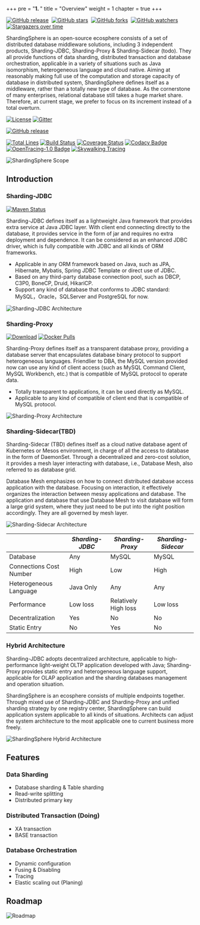 +++
pre = "<b>1. </b>"
title = "Overview"
weight = 1
chapter = true
+++

[![GitHub release](https://img.shields.io/github/release/sharding-sphere/sharding-sphere.svg?style=social&label=Release)](https://github.com/sharding-sphere/sharding-sphere/releases)&nbsp;
[![GitHub stars](https://img.shields.io/github/stars/sharding-sphere/sharding-sphere.svg?style=social&label=Star)](https://github.com/sharding-sphere/sharding-sphere/stargazers)&nbsp;
[![GitHub forks](https://img.shields.io/github/forks/sharding-sphere/sharding-sphere.svg?style=social&label=Fork)](https://github.com/sharding-sphere/sharding-sphere/fork)&nbsp;
[![GitHub watchers](https://img.shields.io/github/watchers/sharding-sphere/sharding-sphere.svg?style=social&label=Watch)](https://github.com/sharding-sphere/sharding-sphere/watchers)
[![Stargazers over time](https://starcharts.herokuapp.com/sharding-sphere/sharding-sphere.svg)](https://starcharts.herokuapp.com/sharding-sphere/sharding-sphere)

ShardingSphere is an open-source ecosphere consists of a set of distributed database middleware solutions, including 3 independent products, Sharding-JDBC, Sharding-Proxy & Sharding-Sidecar (todo).
They all provide functions of data sharding, distributed transaction and database orchestration, applicable in a variety of situations such as Java isomorphism, heterogeneous language and cloud native. 
Aiming at reasonably making full use of the computation and storage capacity of database in distributed system, ShardingSphere defines itself as a middleware, rather than a totally new type of database. 
As the cornerstone of many enterprises, relational database still takes a huge market share. 
Therefore, at current stage, we prefer to focus on its increment instead of a total overturn.

[![License](https://img.shields.io/badge/license-Apache%202-4EB1BA.svg)](https://www.apache.org/licenses/LICENSE-2.0.html)
[![Gitter](https://badges.gitter.im/shardingsphere/shardingsphere.svg)](https://gitter.im/shardingsphere/Lobby)

[![GitHub release](https://img.shields.io/github/release/sharding-sphere/sharding-sphere.svg)](https://github.com/sharding-sphere/sharding-sphere/releases)

[![Total Lines](https://tokei.rs/b1/github/sharding-sphere/sharding-sphere?category=lines)](https://github.com/sharding-sphere/sharding-sphere)
[![Build Status](https://api.travis-ci.org/sharding-sphere/sharding-sphere.png?branch=master)](https://travis-ci.org/sharding-sphere/sharding-sphere)
[![Coverage Status](https://coveralls.io/repos/github/sharding-sphere/sharding-sphere/badge.svg?branch=dev)](https://coveralls.io/github/sharding-sphere/sharding-sphere?branch=dev)
[![Codacy Badge](https://api.codacy.com/project/badge/Grade/278600ed40ad48e988ab485b439abbcd)](https://www.codacy.com/app/terrymanu/sharding-sphere?utm_source=github.com&amp;utm_medium=referral&amp;utm_content=sharding-sphere/sharding-sphere&amp;utm_campaign=Badge_Grade)
[![OpenTracing-1.0 Badge](https://img.shields.io/badge/OpenTracing--1.0-enabled-blue.svg)](http://opentracing.io)
[![Skywalking Tracing](https://img.shields.io/badge/Skywalking%20Tracing-enable-brightgreen.svg)](https://github.com/OpenSkywalking/skywalking)

![ShardingSphere Scope](http://shardingsphere.apache.org/document/current/img/shardingsphere-scope_en.png)

## Introduction

### Sharding-JDBC

[![Maven Status](https://maven-badges.herokuapp.com/maven-central/org.apache.shardingsphere/sharding-jdbc/badge.svg)](https://mvnrepository.com/artifact/org.apache.shardingsphere/sharding-jdbc)

Sharding-JDBC defines itself as a lightweight Java framework that provides extra service at Java JDBC layer. 
With client end connecting directly to the database, it provides service in the form of jar and requires no extra deployment and dependence. 
It can be considered as an enhanced JDBC driver, which is fully compatible with JDBC and all kinds of ORM frameworks.

* Applicable in any ORM framework based on Java, such as JPA, Hibernate, Mybatis, Spring JDBC Template or direct use of JDBC.
* Based on any third-party database connection pool, such as DBCP, C3P0, BoneCP, Druid, HikariCP.
* Support any kind of database that conforms to JDBC standard: MySQL，Oracle，SQLServer and PostgreSQL for now.

![Sharding-JDBC Architecture](http://shardingsphere.apache.org/document/current/img//sharding-jdbc-brief.png)

### Sharding-Proxy

[![Download](https://img.shields.io/badge/release-download-orange.svg)](https://github.com/sharding-sphere/sharding-sphere-doc/raw/master/dist/sharding-proxy-3.0.0.tar.gz)
[![Docker Pulls](https://img.shields.io/docker/pulls/shardingsphere/sharding-proxy.svg)](https://store.docker.com/community/images/shardingsphere/sharding-proxy)

Sharding-Proxy defines itself as a transparent database proxy, providing a database server that encapsulates database binary protocol to support heterogeneous languages. 
Friendlier to DBA, the MySQL version provided now can use any kind of client access (such as MySQL Command Client, MySQL Workbench, etc.) that is compatible of MySQL protocol to operate data.

* Totally transparent to applications, it can be used directly as MySQL.
* Applicable to any kind of compatible of client end that is compatible of MySQL protocol.

![Sharding-Proxy Architecture](http://shardingsphere.apache.org/document/current/img//sharding-proxy-brief_v2.png)

### Sharding-Sidecar(TBD)

Sharding-Sidecar (TBD) defines itself as a cloud native database agent of Kubernetes or Mesos environment, in charge of all the access to database in the form of DaemonSet. 
Through a decentralized and zero-cost solution, it provides a mesh layer interacting with database, i.e., Database Mesh, also referred to as database grid.

Database Mesh emphasizes on how to connect distributed database access application with the database. 
Focusing on interaction, it effectively organizes the interaction between messy applications and database. 
The application and database that use Database Mesh to visit database will form a large grid system, where they just need to be put into the right position accordingly. 
They are all governed by mesh layer.

![Sharding-Sidecar Architecture](http://shardingsphere.apache.org/document/current/img/sharding-sidecar-brief_v2.png)

|                         | *Sharding-JDBC* | *Sharding-Proxy*     | *Sharding-Sidecar* |
| ----------------------- | --------------- | -------------------- | ------------------ |
| Database                | Any             | MySQL                | MySQL              |
| Connections Cost Number | High            | Low                  | High               |
| Heterogeneous Language  | Java Only       | Any                  | Any                |
| Performance             | Low loss        | Relatively High loss | Low loss           |
| Decentralization        | Yes             | No                   | No                 |
| Static Entry            | No              | Yes                  | No                 |

### Hybrid Architecture

Sharding-JDBC adopts decentralized architecture, applicable to high-performance light-weight OLTP application developed with Java; 
Sharding-Proxy provides static entry and heterogeneous language support, applicable for OLAP application and the sharding databases management and operation situation.

ShardingSphere is an ecosphere consists of multiple endpoints together.
Through mixed use of Sharding-JDBC and Sharding-Proxy and unified sharding strategy by one registry center, ShardingSphere can build application system applicable to all kinds of situations. 
Architects can adjust the system architecture to the most applicable one to current business more freely.

![ShardingSphere Hybrid Architecture](http://shardingsphere.apache.org/document/current/img/shardingsphere-hybrid.png)

## Features

### Data Sharding

* Database sharding & Table sharding
* Read-write splitting
* Distributed primary key

### Distributed Transaction (Doing)

* XA transaction
* BASE transaction

### Database Orchestration

* Dynamic configuration
* Fusing & Disabling
* Tracing
* Elastic scaling out (Planing)

## Roadmap

![Roadmap](http://shardingsphere.apache.org/document/current/img/shardingsphere-roadmap_en.png)
